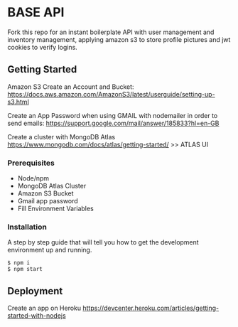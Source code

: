 # BASE API

Fork this repo for an instant boilerplate API with user management and inventory management, applying amazon s3 to store profile pictures and jwt cookies to verify logins.

## Getting Started

Amazon S3 Create an Account and Bucket:
https://docs.aws.amazon.com/AmazonS3/latest/userguide/setting-up-s3.html

Create an App Password when using GMAIL with nodemailer in order to send emails:
https://support.google.com/mail/answer/185833?hl=en-GB

Create a cluster with MongoDB Atlas
https://www.mongodb.com/docs/atlas/getting-started/ >> ATLAS UI

### Prerequisites

-  Node/npm
-  MongoDB Atlas Cluster
-  Amazon S3 Bucket
-  Gmail app password
-  Fill Environment Variables

### Installation

A step by step guide that will tell you how to get the development environment up and running.

```
$ npm i
$ npm start
```

## Deployment

Create an app on Heroku
https://devcenter.heroku.com/articles/getting-started-with-nodejs
